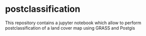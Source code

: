 # postclassification
This repository contains a jupyter notebook which allow to perform postclassification of a land cover map using GRASS and Postgis
